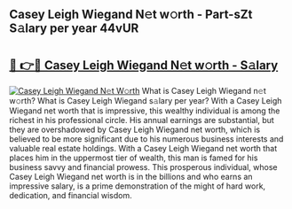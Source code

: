 ## Casey Leigh Wiegand N𝚎t w𝚘rth - Part-sZt S𝚊lary per year 44vUR

# <h2><a href="http://gc0akc.nevu.top/?p=Casey+Leigh+Wiegand">🔗 👉🔴 Casey Leigh Wiegand N𝚎t w𝚘rth - S𝚊lary</a></h2>

[![Casey Leigh Wiegand N𝚎t W𝚘rth](https://i.imgur.com/Oavwk0R.jpeg)](http://gc0akc.nevu.top/?p=Casey+Leigh+Wiegand)
What is Casey Leigh Wiegand n𝚎t w𝚘rth? What is Casey Leigh Wiegand s𝚊lary per year?
With a Casey Leigh Wiegand net worth that is impressive, this wealthy individual is among the richest in his professional circle. His annual earnings are substantial, but they are overshadowed by Casey Leigh Wiegand net worth, which is believed to be more significant due to his numerous business interests and valuable real estate holdings. With a Casey Leigh Wiegand net worth that places him in the uppermost tier of wealth, this man is famed for his business savvy and financial prowess. This prosperous individual, whose Casey Leigh Wiegand net worth is in the billions and who earns an impressive salary, is a prime demonstration of the might of hard work, dedication, and financial wisdom.
